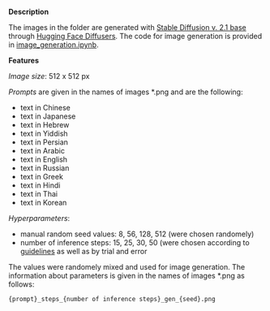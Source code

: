 **Description**

The images in the folder are generated with [Stable Diffusion v. 2.1 base](https://huggingface.co/stabilityai/stable-diffusion-2-1-base) through [Hugging Face Diffusers](https://huggingface.co/docs/diffusers/index). The code for image generation is provided in [image_generation.ipynb](https://github.com/Anonimous-Submission/anonymous_submission/blob/main/stable_diffusion/image_generation.ipynb). 

**Features**

*Image size*: 512 x 512 px

*Prompts* are given in the names of images *.png and are the following:

- text in Chinese 
- text in Japanese 
- text in Hebrew 
- text in Yiddish 
- text in Persian 
- text in Arabic 
- text in English 
- text in Russian 
- text in Greek 
- text in Hindi 
- text in Thai 
- text in Korean

*Hyperparameters*: 

- manual random seed values: 8, 56, 128, 512 (were chosen randomely)
- number of inference steps: 15, 25, 30, 50 (were chosen according to [guidelines](https://huggingface.co/blog/stable_diffusion#:~:text=Stable%20Diffusion%20works%20quite%20well,you%20can%20use%20larger%20numbers.) as well as by trial and error

The values were randomely mixed and used for image generation. The information about parameters is given in the names of images *.png as follows:

`{prompt}_steps_{number of inference steps}_gen_{seed}.png`
